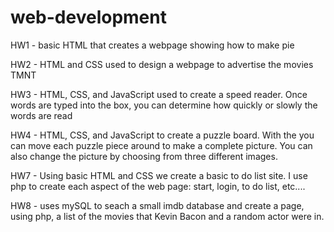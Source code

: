 # web-development

HW1 - basic HTML that creates a webpage showing how to make pie

HW2 - HTML and CSS used to design a webpage to advertise the movies TMNT

HW3 - HTML, CSS, and JavaScript used to create a speed reader. Once words are typed into the box, you can determine how quickly or slowly the words are read

HW4 - HTML, CSS, and JavaScript to create a puzzle board. With the you can move each puzzle piece around to make a complete picture. You can also change the picture by choosing from three different images.

HW7 - Using basic HTML and CSS we create a basic to do list site. I use php to create each aspect of the web page: start, login, to do list, etc....

HW8 - uses mySQL to seach a small imdb database and create a page, using php, a list of the movies that Kevin Bacon and a random actor were in.
